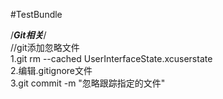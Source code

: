#TestBundle

/*****************Git相关*****************/<br>
//git添加忽略文件<br>
1.git rm --cached UserInterfaceState.xcuserstate<br>
2.编辑.gitignore文件<br>
3.git commit -m "忽略跟踪指定的文件"<br>









